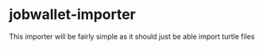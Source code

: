 # jobwallet-importer
This importer will be fairly simple as it should just be able import turtle files
